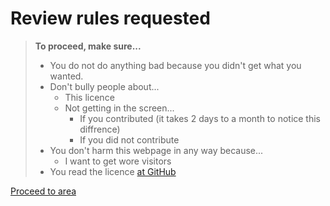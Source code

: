 # Review rules requested

> **To proceed, make sure...**
>
> - You do not do anything bad because you didn't get what you wanted.
> - Don't bully people about...
>   - This licence
>   - Not getting in the screen...
>     - If you contributed (it takes 2 days to a month to notice this diffrence)
>     - If you did not contribute
> - You don't harm this webpage in any way because...
>   - I want to get wore visitors
> - You read the licence [at GitHub](https://github.com/Brunozhon/daily-news)

[Proceed to area](/daily-news/lists/first-few-contributors/)
